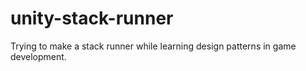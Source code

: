 # unity-stack-runner
Trying to make a stack runner while learning design patterns in game development.
